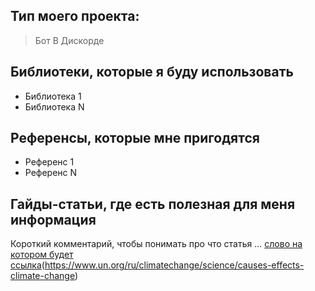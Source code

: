 ## Тип моего проекта:
> Бот В Дискорде

## Библиотеки, которые я буду использовать
- Библиотека 1
- Библиотека N

## Референсы, которые мне пригодятся
- Референс 1
- Референс N

## Гайды-статьи, где есть полезная для меня информация
Короткий комментарий, чтобы понимать про что статья ... [слово на котором будет ссылка](https://www.un.org/ru/un75/climate-crisis-race-we-can-win)(https://www.un.org/ru/climatechange/science/causes-effects-climate-change)
